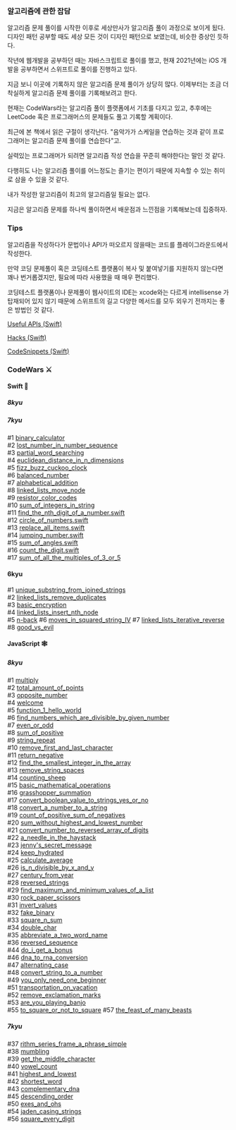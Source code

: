 ### 알고리즘에 관한 잡담

알고리즘 문제 풀이를 시작한 이후로 세상만사가 알고리즘 풀이 과정으로 보이게 됬다. 디자인 패턴 공부할 때도 세상 모든 것이 디자인 패턴으로 보였는데, 비슷한 증상인 듯하다. 

작년에 웹개발을 공부하던 때는 자바스크립트로 풀이를 했고, 현재 2021년에는 iOS 개발을 공부하면서 스위프트로 풀이를 진행하고 있다.   

지금 보니 이곳에 기록하지 않은 알고리즘 문제 풀이가 상당히 많다. 이제부터는 조금 더 착실하게 알고리즘 문제 풀이를 기록해보려고 한다.   

현재는 CodeWars라는 알고리즘 풀이 플랫폼에서 기초를 다지고 있고, 추후에는 LeetCode 혹은 프로그래머스의 문제들도 풀고 기록할 계획이다.  

최근에 본 책에서 읽은 구절이 생각난다. "음악가가 스케일을 연습하는 것과 같이 프로그래머는 알고리즘 문제 풀이를 연습한다"고.  

실력있는 프로그래머가 되려면 알고리즘 작성 연습을 꾸준히 해야한다는 말인 것 같다.  

다행히도 나는 알고리즘 풀이를 어느정도는 즐기는 편이기 때문에 지속할 수 있는 취미로 삼을 수 있을 것 같다.  

내가 작성한 알고리즘이 최고의 알고리즘일 필요는 없다.   

지금은 알고리즘 문제를 하나씩 풀이하면서 배운점과 느낀점을 기록해보는데 집중하자.  

### Tips

알고리즘을 작성하다가 문법이나 API가 떠오르지 않을때는 코드를 플레이그라운드에서 작성한다.

만약 코딩 문제풀이 혹은 코딩테스트 플랫폼이 복사 및 붙여넣기를 지원하지 않는다면 꽤나 번거롭겠지만, 필요에 따라 사용했을 때 매우 편리했다.

코딩테스트 플랫폼이나 문제풀이 웹사이트의 IDE는 xcode와는 다르게 intellisense 가 탑재되어 있지 않기 때문에 스위프트의 길고 다양한 메서드를 모두 외우기 전까지는 좋은 방법인 것 같다. 

[Useful APIs (Swift)](https://www.notion.so/ericimhojang/Useful-APIS-6826b04aef76477cb4c711c3b341bd96)  
  
[Hacks (Swift)](https://www.notion.so/ericimhojang/Hacks-e2199208a9da43a4bcbfc3025c13929a)  
  
[CodeSnippets (Swift)](https://www.notion.so/ericimhojang/Useful-Code-Snippets-ad88681b5c0c4f908001fc605017fb5c)

### CodeWars ⚔️
#### Swift  🦅
##### 8kyu

##### 7kyu
#1 [binary_calculator](Codewars/Swift/7kyu/binary_calculator.swift)  
#2 [lost_number_in_number_sequence](Codewars/Swift/7kyu/lost_number_in_number_sequence.swift)  
#3 [partial_word_searching](Codewars/Swift/7kyu/partial_word_searching.swift)  
#4 [euclidean_distance_in_n_dimensions](Codewars/Swift/7kyu/euclidean_distance_in_n_dimensions.swift)  
#5 [fizz_buzz_cuckoo_clock](Codewars/Swift/7kyu/fizz_buzz_cuckoo_clock.swift)  
#6 [balanced_number](Codewars/Swift/7kyu/balanced_number.swift)  
#7 [alphabetical_addition](Codewars/Swift/7kyu/alphabet_addition.swift)  
#8 [linked_lists_move_node](Codewars/Swift/7kyu/linked_lists_move_node.swift)  
#9 [resistor_color_codes](Codewars/Swift/7kyu/resistor_color_codes.swift)  
#10 [sum_of_integers_in_string](Codewars/Swift/7kyu/sum_of_integers_in_string.swift)  
#11 [find_the_nth_digit_of_a_number.swift](Codewars/Swift/7kyu/find_the_nth_digit_of_a_number.swift)  
#12 [circle_of_numbers.swift](Codewars/Swift/7kyu/circle_of_numbers.swift)  
#13 [replace_all_items.swift](Codewars/Swift/7kyu/replace_all_items.swift)  
#14 [jumping_number.swift](Codewars/Swift/7kyu/jumping_number.swift)  
#15 [sum_of_angles.swift](Codewars/Swift/7kyu/sum_of_angles.swift)  
#16 [count_the_digit.swift](Codewars/Swift/7kyu/count_the_digit.swift)  
#17 [sum_of_all_the_multiples_of_3_or_5](Codewars/Swift/7kyu/sum_of_all_the_multiples_of_3_or_5.swift)  

#### 6kyu

#1 [unique_substring_from_joined_strings](Codewars/Swift/6kyu/unique_substring_from_joined_strings.swift)   
#2 [linked_lists_remove_duplicates](Codewars/Swift/6kyu/linked_lists_remove_duplicates.swift)  
#3 [basic_encryption](Codewars/Swift/6kyu/basic_encryption.swift)  
#4 [linked_lists_insert_nth_node](Codewars/Swift/6kyu/linked_lists_insert_nth_node.swift)  
#5 [n-back](Codewars/Swift/6kyu/n-back.swift)
#6 [moves_in_squared_string_IV](Codewars/Swift/6kyu/moves_in_squared_string_IV.swift)
#7 [linked_lists_iterative_reverse](Codewars/Swift/6kyu/linked_lists_iterative_reverse.swift)
#8 [good_vs_evil](Codewars/Swift/6kyu/good_vs_evil.swift)

#### JavaScript 🕸
##### 8kyu
#1 [multiply](Codewars/JavaScript/8kyu/multiply.js)  
#2 [total_amount_of_points](Codewars/JavaScript/8kyu/total_amount_of_points.js)  
#3 [opposite_number](Codewars/JavaScript/8kyu/opposite_number.js)  
#4 [welcome](Codewars/JavaScript/8kyu/welcome.js)  
#5 [function_1_hello_world](Codewars/JavaScript/8kyu/function_1_hello_world.js)  
#6 [find_numbers_which_are_divisible_by_given_number](Codewars/JavaScript/8kyu/find_numbers_which_are_divisible_by_given_number.js)  
#7 [even_or_odd](Codewars/JavaScript/8kyu/even_or_odd.js)  
#8 [sum_of_positive](Codewars/JavaScript/8kyu/sum_of_positive.js)  
#9 [string_repeat](Codewars/JavaScript/8kyu/string_repeat.js)  
#10 [remove_first_and_last_character](Codewars/JavaScript/8kyu/remove_first_and_last_character.js)  
#11 [return_negative](Codewars/JavaScript/8kyu/return_negative.js)  
#12 [find_the_smallest_integer_in_the_array](Codewars/JavaScript/8kyu/find_the_smallest_integer_in_the_array.js)  
#13 [remove_string_spaces](Codewars/JavaScript/8kyu/remove_string_spaces.js)  
#14 [counting_sheep](Codewars/JavaScript/8kyu/counting_sheep.js)  
#15 [basic_mathematical_operations](Codewars/JavaScript/8kyu/basic_mathematical_operations.js)  
#16 [grasshopper_summation](Codewars/JavaScript/8kyu/grasshopper_summation.js)  
#17 [convert_boolean_value_to_strings_yes_or_no](Codewars/JavaScript/8kyu/convert_boolean_value_to_strings_yes_or_no.js)  
#18 [convert_a_number_to_a_string](Codewars/JavaScript/8kyu/convert_a_number_to_a_string.js)  
#19 [count_of_positive_sum_of_negatives](Codewars/JavaScript/8kyu/count_of_positive_sum_of_negatives.js)  
#20 [sum_without_highest_and_lowest_number](Codewars/JavaScript/8kyu/sum_without_highest_and_lowest_number.js)  
#21 [convert_number_to_reversed_array_of_digits](Codewars/JavaScript/8kyu/convert_number_to_reversed_array_of_digits.js)  
#22 [a_needle_in_the_haystack](Codewar/8kyu/a_needle_in_the_haystack.js)  
#23 [jenny's_secret_message](Codewars/JavaScript/8kyu/jenny's_secret_message.js)  
#24 [keep_hydrated](Codewars/JavaScript/8kyu/keep_hydrated.js)  
#25 [calculate_average](Codewars/JavaScript/8kyu/calculate_average.js)  
#26 [is_n_divisible_by_x_and_y](Codewars/JavaScript/8kyu/is_n_divisible_by_x_and_y.js)  
#27 [century_from_year](Codewars/JavaScript/8kyu/century_from_year.js)  
#28 [reversed_strings](Codewars/JavaScript/8kyu/reversed_strings.js)  
#29 [find_maximum_and_minimum_values_of_a_list](find_maximum_and_minimum_values_of_a_list.js)  
#30 [rock_paper_scissors](Codewars/JavaScript/8kyu/rock_paper_scissors.js)  
#31 [invert_values](Codewars/JavaScript/8kyu/invert_values.js)  
#32 [fake_binary](Codewars/JavaScript/8kyu/fake_binary.js)  
#33 [square_n_sum](Codewars/JavaScript/8kyu/square_n_sum.js)  
#34 [double_char](Codewars/JavaScript/8kyu/double_char.js)  
#35 [abbreviate_a_two_word_name](Codewars/JavaScript/8kyu/abbreviate_a_two_word_name.js)  
#36 [reversed_sequence](Codewars/JavaScript/8kyu/reversed_sequence.js)  
#44 [do_i_get_a_bonus](Codewars/JavaScript/8kyu/do_i_get_a_bonus.js)  
#46 [dna_to_rna_conversion](Codewars/JavaScript/8kyu/dna_to_rna_conversion.js)  
#47 [alternating_case](Codewars/JavaScript/8kyu/alternating_case.js)  
#48 [convert_string_to_a_number](Codewars/JavaScript/8kyu/convert_string_to_a_number.js)  
#49 [you_only_need_one_beginner](Codewars/JavaScript/8kyu/you_only_need_one_beginner.js)  
#51 [transportation_on_vacation](Codewars/JavaScript/8yu/transportation_on_vacation.js)  
#52 [remove_exclamation_marks](Codewars/JavaScript/8kyu/remove_exclamation_marks.js)  
#53 [are_you_playing_banjo](Codewars/JavaScript/8kyu/are_you_playing_banjo.js)  
#55 [to_square_or_not_to_square](Codewars/JavaScript/8kyu/to_square_or_not_to_square.js)
#57 [the_feast_of_many_beasts](Codewars/JavaScript/8kyu/the_feast_of_many_beasts.js)  

##### 7kyu

#37 [rithm_series_frame_a_phrase_simple](Codewars/JavaScript/7kyu/rithm_series_frame_a_phrase_simple.js)  
#38 [mumbling](Codewars/JavaScript/7kyu/mumbling.js)  
#39 [get_the_middle_character](Codewars/JavaScript/7kyu/get_the_middle_character.js)  
#40 [vowel_count](Codewars/JavaScript/7kyu/vowel_count.js)  
#41 [highest_and_lowest](Codewars/JavaScript/7kyu/hightest_and_lowest.js)  
#42 [shortest_word](Codewars/JavaScript/7kyu/shortest_word.js)  
#43 [complementary_dna](Codewars/JavaScript/7kyu/complementary_dna.js)  
#45 [descending_order](Codewars/JavaScript/7kyu/descending_order.js)  
#50 [exes_and_ohs](Codewars/JavaScript/7kyu/exes_and_ohs.js)  
#54 [jaden_casing_strings](Codewars/JavaScript/7kyu/jaden_casing_strings.js)  
#56 [square_every_digit](Codewars/JavaScript/7kyu/square_every_digit.js)  
